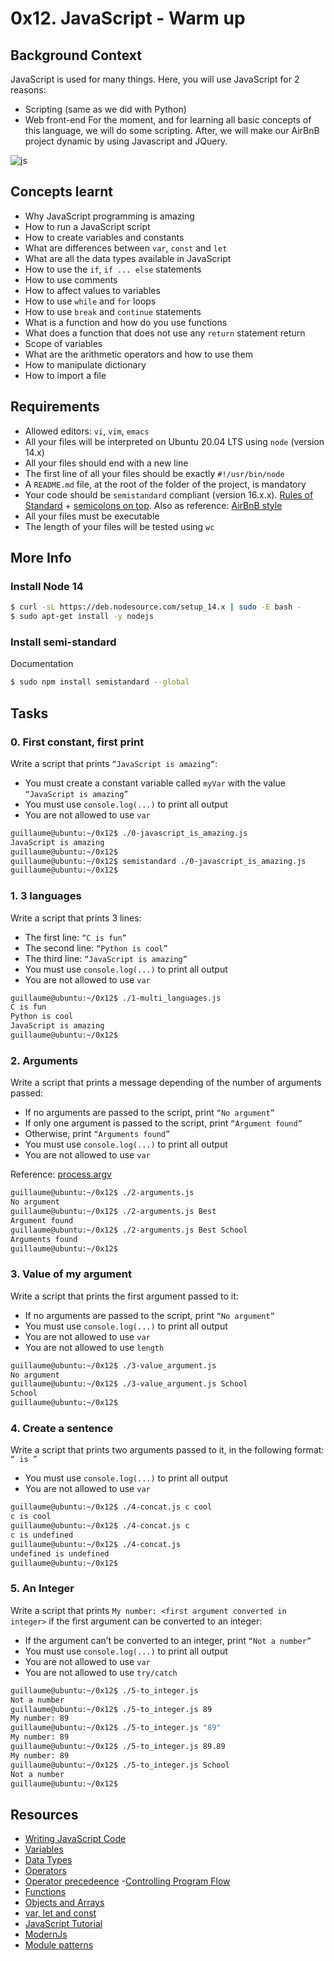 # 0x12. JavaScript - Warm up
## Background Context
JavaScript is used for many things. Here, you will use JavaScript for 2 reasons:

- Scripting (same as we did with Python)
- Web front-end
For the moment, and for learning all basic concepts of this language, we will do some scripting. After, we will make our AirBnB project dynamic by using Javascript and JQuery.

![js](/images/0_12_1)

## Concepts learnt
- Why JavaScript programming is amazing
- How to run a JavaScript script
- How to create variables and constants
- What are differences between `var`, `const` and `let`
- What are all the data types available in JavaScript
- How to use the `if`, `if ... else` statements
- How to use comments
- How to affect values to variables
- How to use `while` and `for` loops
- How to use `break` and `continue` statements
- What is a function and how do you use functions
- What does a function that does not use any `return` statement return
- Scope of variables
- What are the arithmetic operators and how to use them
- How to manipulate dictionary
- How to import a file

## Requirements
- Allowed editors: `vi`, `vim`, `emacs`
- All your files will be interpreted on Ubuntu 20.04 LTS using `node` (version 14.x)
- All your files should end with a new line
- The first line of all your files should be exactly `#!/usr/bin/node`
- A `README.md` file, at the root of the folder of the project, is mandatory
- Your code should be `semistandard` compliant (version 16.x.x). [Rules of Standard](https://standardjs.com/rules.html) + [semicolons on top](https://github.com/standard/semistandard). Also as reference: [AirBnB style](https://github.com/airbnb/javascript)
- All your files must be executable
- The length of your files will be tested using `wc`

## More Info
### Install Node 14
```bash
$ curl -sL https://deb.nodesource.com/setup_14.x | sudo -E bash -
$ sudo apt-get install -y nodejs
```
### Install semi-standard
Documentation
```bash
$ sudo npm install semistandard --global
```
## Tasks
### 0. First constant, first print
Write a script that prints `“JavaScript is amazing”`:

- You must create a constant variable called `myVar` with the value `“JavaScript is amazing”`
- You must use `console.log(...)` to print all output
- You are not allowed to use `var`
```bash
guillaume@ubuntu:~/0x12$ ./0-javascript_is_amazing.js 
JavaScript is amazing
guillaume@ubuntu:~/0x12$ 
guillaume@ubuntu:~/0x12$ semistandard ./0-javascript_is_amazing.js 
guillaume@ubuntu:~/0x12$ 
```

### 1. 3 languages
Write a script that prints 3 lines:

- The first line: `“C is fun”`
- The second line: `“Python is cool”`
- The third line: `“JavaScript is amazing”`
- You must use `console.log(...)` to print all output
- You are not allowed to use `var`
```bash
guillaume@ubuntu:~/0x12$ ./1-multi_languages.js 
C is fun
Python is cool
JavaScript is amazing
guillaume@ubuntu:~/0x12$ 
```

### 2. Arguments
Write a script that prints a message depending of the number of arguments passed:

- If no arguments are passed to the script, print `“No argument”`
- If only one argument is passed to the script, print `“Argument found”`
- Otherwise, print `“Arguments found”`
- You must use `console.log(...)` to print all output
- You are not allowed to use `var`

Reference: [process.argv]()
```bash
guillaume@ubuntu:~/0x12$ ./2-arguments.js 
No argument
guillaume@ubuntu:~/0x12$ ./2-arguments.js Best
Argument found
guillaume@ubuntu:~/0x12$ ./2-arguments.js Best School
Arguments found
guillaume@ubuntu:~/0x12$ 
```

### 3. Value of my argument
Write a script that prints the first argument passed to it:

- If no arguments are passed to the script, print `“No argument”`
- You must use `console.log(...)` to print all output
- You are not allowed to use `var`
- You are not allowed to use `length`
```bash
guillaume@ubuntu:~/0x12$ ./3-value_argument.js 
No argument
guillaume@ubuntu:~/0x12$ ./3-value_argument.js School
School
guillaume@ubuntu:~/0x12$ 
```

### 4. Create a sentence
Write a script that prints two arguments passed to it, in the following format: `“ is ”`

- You must use `console.log(...)` to print all output
- You are not allowed to use `var`
```bash
guillaume@ubuntu:~/0x12$ ./4-concat.js c cool
c is cool
guillaume@ubuntu:~/0x12$ ./4-concat.js c 
c is undefined
guillaume@ubuntu:~/0x12$ ./4-concat.js
undefined is undefined
guillaume@ubuntu:~/0x12$ 
```

### 5. An Integer
Write a script that prints `My number: <first argument converted in integer>` if the first argument can be converted to an integer:

- If the argument can’t be converted to an integer, print `“Not a number”`
- You must use `console.log(...)` to print all output
- You are not allowed to use `var`
- You are not allowed to use `try/catch`
```bash
guillaume@ubuntu:~/0x12$ ./5-to_integer.js 
Not a number
guillaume@ubuntu:~/0x12$ ./5-to_integer.js 89
My number: 89
guillaume@ubuntu:~/0x12$ ./5-to_integer.js "89"
My number: 89
guillaume@ubuntu:~/0x12$ ./5-to_integer.js 89.89
My number: 89
guillaume@ubuntu:~/0x12$ ./5-to_integer.js School
Not a number
guillaume@ubuntu:~/0x12$ 
```

### 
### 
### 
### 
### 
### 
### 
## Resources
- [Writing JavaScript Code](https://developer.mozilla.org/en-US/docs/Learn/Getting_started_with_the_web/JavaScript_basics)
- [Variables](https://developer.mozilla.org/en-US/docs/Learn/JavaScript/First_steps/Variables)
- [Data Types](https://developer.mozilla.org/en-US/docs/Web/JavaScript/Data_structures)
- [Operators](https://developer.mozilla.org/en-US/docs/Learn/Getting_started_with_the_web/JavaScript_basics)
- [Operator precedeence](https://developer.mozilla.org/en-US/docs/Web/JavaScript/Reference/Operators/Operator_precedence)
-[Controlling Program Flow](https://developer.mozilla.org/en-US/docs/Web/JavaScript/Guide/Control_flow_and_error_handling)
- [Functions](https://developer.mozilla.org/en-US/docs/Learn/JavaScript/Building_blocks/Functions#function_scope_and_conflicts)
 - [Objects and Arrays](https://developer.mozilla.org/en-US/docs/Learn/JavaScript/Objects)
 - [var, let and const](https://www.youtube.com/watch?v=sjyJBL5fkp8)
 - [JavaScript Tutorial](https://www.youtube.com/watch?v=vZBCTc9zHtI)
 - [ModernJs](https://github.com/mbeaudru/modern-js-cheatsheet?tab=readme-ov-file#async-await)
- [Module patterns](https://darrenderidder.github.io/talks/ModulePatterns/)